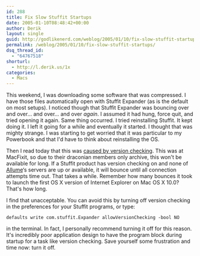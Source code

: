 ```yaml
---
id: 288
title: Fix Slow Stuffit Startups
date: 2005-01-10T08:48:42+00:00
author: Derik
layout: single
guid: http://godlikenerd.com/weblog/2005/01/10/fix-slow-stuffit-startups/
permalink: /weblog/2005/01/10/fix-slow-stuffit-startups/
dsq_thread_id:
  - "64767518"
shorturl:
  - http://l.derik.us/1x
categories:
  - Macs
---
```

This weekend, I was downloading some software that was compressed. I have those files automatically open with Stuffit Expander (as is the default on most setups). I noticed though that Stuffit Expander was bouncing over and over&#8230; and over&#8230; and over _again_. I assumed it had hung, force quit, and tried opening it again. Same thing occurred. I tried reinstalling Stuffit. It kept doing it. I left it going for a while and eventually it started. I thought that was mighty strange. I was starting to get worried that it was particular to my Powerbook and that I'd have to think about reinstalling the OS.

Then I read today that this was [caused by version checking](http://www.macfixit.com/article.php?story=20050110003819530). This was at MacFixit, so due to their draconian members only archive, this won't be available for long. If a Stuffit product has version checking on and none of [Allume](http://www.allume.com)&#8216;s servers are up or available, it will bounce until all connection attempts time out. That takes a while. Remember how many bounces it took to launch the first OS X version of Internet Explorer on Mac OS X 10.0? That's how long.

I find that unacceptable. You can avoid this by turning off version checking in the preferences for your Stuffit programs, or type:

    defaults write com.stuffit.Expander allowVersionChecking -bool NO 
    

in the terminal. In fact, I personally recommend turning it off for this reason. It's incredibly poor application design to have the program block during startup for a task like version checking. Save yourself some frustration and time now: turn it off.